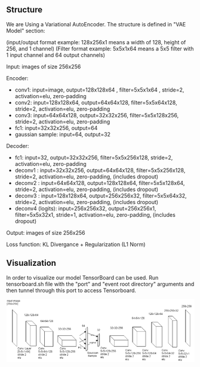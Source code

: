 
## Structure

We are Using a Variational AutoEncoder.
The structure is defined in "VAE Model" section:

(input/output format example: 128x256x1 means a width of 128, height of 256, and 1 channel)
(Filter format example: 5x5x1x64 means a 5x5 filter with 1 input channel and 64 output channels)

Input: images of size 256x256 

Encoder:
- conv1: input=image, output=128x128x64 , filter=5x5x1x64 , stride=2, activation=elu, zero-padding
- conv2: input=128x128x64, output=64x64x128, filter=5x5x64x128, stride=2, activation=elu, zero-padding
- conv3: input=64x64x128, output=32x32x256, filter=5x5x128x256, stride=2, activation=elu, zero-padding
- fc1: input=32x32x256, output=64
- gaussian sample: input=64, output=32

Decoder:
- fc1: input=32, output=32x32x256, filter=5x5x256x128, stride=2, activation=elu, zero-padding
- deconv1 : input=32x32x256, output=64x64x128, filter=5x5x256x128, stride=2, activation=elu, zero-padding, (includes dropout)
- deconv2 : input=64x64x128, output=128x128x64, filter=5x5x128x64, stride=2, activation=elu, zero-padding, (includes dropout)
- deconv3 : input=128x128x64, output=256x256x32, filter=5x5x64x32, stride=2, activation=elu, zero-padding, (includes dropout)
- deconv4 (logits): input=256x256x32, output=256x256x1, filter=5x5x32x1, stride=1, activation=elu, zero-padding, (includes dropout)

Output: images of size 256x256 

Loss function: KL Divergance + Regularization (L1 Norm)


## Visualization

In order to visualize our model TensorBoard can be used. 
Run tensorboard.sh file with the "port" and "event root directory" arguments and then tunnel through this port to access Tensorboard.


![picture](VAE-32.png)

